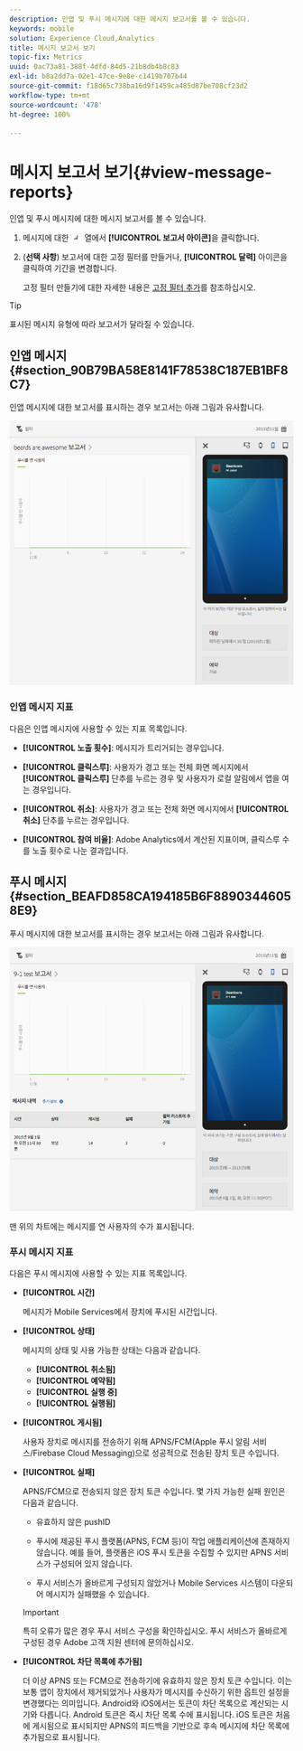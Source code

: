 ```yaml
---
description: 인앱 및 푸시 메시지에 대한 메시지 보고서를 볼 수 있습니다.
keywords: mobile
solution: Experience Cloud,Analytics
title: 메시지 보고서 보기
topic-fix: Metrics
uuid: 0ac73a81-388f-4dfd-84d5-21b8db4b8c83
exl-id: b8a2dd7a-02e1-47ce-9e8e-c1419b707b44
source-git-commit: f18d65c738ba16d9f1459ca485d87be708cf23d2
workflow-type: tm+mt
source-wordcount: '478'
ht-degree: 100%

---
```


# 메시지 보고서 보기{#view-message-reports}

인앱 및 푸시 메시지에 대한 메시지 보고서를 볼 수 있습니다.

1. 메시지에 대한 ![보고서](assets/icon_report.png) 열에서 **[!UICONTROL 보고서 아이콘]**&#x200B;을 클릭합니다.
1. (**선택 사항**) 보고서에 대한 고정 필터를 만들거나, **[!UICONTROL 달력]** 아이콘을 클릭하여 기간을 변경합니다.

   고정 필터 만들기에 대한 자세한 내용은 [고정 필터 추가](/help/using/usage/reports-customize/t-sticky-filter.md)를 참조하십시오.

>[!TIP]
>
>표시된 메시지 유형에 따라 보고서가 달라질 수 있습니다.

## 인앱 메시지 {#section_90B79BA58E8141F78538C187EB1BF8C7}

인앱 메시지에 대한 보고서를 표시하는 경우 보고서는 아래 그림과 유사합니다.

![보고서 메시지](assets/report_message.png)

### 인앱 메시지 지표

다음은 인앱 메시지에 사용할 수 있는 지표 목록입니다.

* **[!UICONTROL 노출 횟수]**: 메시지가 트리거되는 경우입니다.

* **[!UICONTROL 클릭스루]**: 사용자가 경고 또는 전체 화면 메시지에서 **[!UICONTROL 클릭스루]** 단추를 누르는 경우 및 사용자가 로컬 알림에서 앱을 여는 경우입니다.

* **[!UICONTROL 취소]**: 사용자가 경고 또는 전체 화면 메시지에서 **[!UICONTROL 취소]** 단추를 누르는 경우입니다.

* **[!UICONTROL 참여 비율]**: Adobe Analytics에서 계산된 지표이며, 클릭스루 수를 노출 횟수로 나눈 결과입니다.

## 푸시 메시지 {#section_BEAFD858CA194185B6F88903446058E9}

푸시 메시지에 대한 보고서를 표시하는 경우 보고서는 아래 그림과 유사합니다.

![푸시 메시지](assets/report_message_push.png)

맨 위의 차트에는 메시지를 연 사용자의 수가 표시됩니다.

### 푸시 메시지 지표

다음은 푸시 메시지에 사용할 수 있는 지표 목록입니다.

* **[!UICONTROL 시간]**

   메시지가 Mobile Services에서 장치에 푸시된 시간입니다.

* **[!UICONTROL 상태]**

   메시지의 상태 및 사용 가능한 상태는 다음과 같습니다.

   * **[!UICONTROL 취소됨]**
   * **[!UICONTROL 예약됨]**
   * **[!UICONTROL 실행 중]**
   * **[!UICONTROL 실행됨]**

* **[!UICONTROL 게시됨]**

   사용자 장치로 메시지를 전송하기 위해 APNS/FCM(Apple 푸시 알림 서비스/Firebase Cloud Messaging)으로 성공적으로 전송된 장치 토큰 수입니다.

* **[!UICONTROL 실패]**

   APNS/FCM으로 전송되지 않은 장치 토큰 수입니다. 몇 가지 가능한 실패 원인은 다음과 같습니다.

   * 유효하지 않은 pushID

   * 푸시에 제공된 푸시 플랫폼(APNS, FCM 등)이 작업 애플리케이션에 존재하지 않습니다. 예를 들어, 플랫폼은 iOS 푸시 토큰을 수집할 수 있지만 APNS 서비스가 구성되어 있지 않습니다.

   * 푸시 서비스가 올바르게 구성되지 않았거나 Mobile Services 시스템이 다운되어 메시지가 실패했을 수 있습니다.
   >[!IMPORTANT]
   >
   >특히 오류가 많은 경우 푸시 서비스 구성을 확인하십시오. 푸시 서비스가 올바르게 구성된 경우 Adobe 고객 지원 센터에 문의하십시오.

* **[!UICONTROL 차단 목록에 추가됨]**

   더 이상 APNS 또는 FCM으로 전송하기에 유효하지 않은 장치 토큰 수입니다. 이는 보통 앱이 장치에서 제거되었거나 사용자가 메시지를 수신하기 위한 옵트인 설정을 변경했다는 의미입니다. Android와 iOS에서는 토큰이 차단 목록으로 계산되는 시기와 다릅니다. Android 토큰은 즉시 차단 목록 수에 표시됩니다. iOS 토큰은 처음에 게시됨으로 표시되지만 APNS의 피드백을 기반으로 후속 메시지에 차단 목록에 추가됨으로 표시됩니다.
